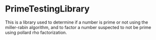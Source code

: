 # PrimeTestingLibrary
This is a library used to determine if a number is prime or not using the miller-rabin algorithm, and to factor a number suspected to not be prime using pollard rho factorization.
